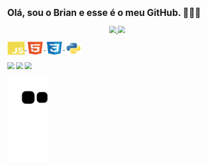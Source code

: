 ## Olá, sou o Brian e esse é o meu GitHub. 🧑🏽‍💻

<div align="center">
  <a href="https://github.com/briangonc">
  <img height="180em" src="https://github-readme-stats.vercel.app/api?username=briangonc&show_icons=true&theme=dark&include_all_commits=true&count_private=true"/>
  <img height="180em" src="https://github-readme-stats.vercel.app/api/top-langs/?username=briangonc&layout=compact&langs_count=7&theme=dark"/>
</div>

<div style="display: inline_block"><br>
  <img align="center" alt="Brian-Js" height="30" width="40" src="https://raw.githubusercontent.com/devicons/devicon/master/icons/javascript/javascript-plain.svg">
  <img align="center" alt="Brian-HTML" height="30" width="40" src="https://raw.githubusercontent.com/devicons/devicon/master/icons/html5/html5-original.svg">
  <img align="center" alt="Brian-CSS" height="30" width="40" src="https://raw.githubusercontent.com/devicons/devicon/master/icons/css3/css3-original.svg">
  <img align="center" alt="Brian-Python" height="30" width="40" src="https://raw.githubusercontent.com/devicons/devicon/master/icons/python/python-original.svg">
  </div> 
<br>

<div> 
    <a href="https://instagram.com/briangonc" target="_blank"><img src="https://img.shields.io/badge/Instagram-E4405F?style=for-the-badge&logo=instagram&logoColor=white" target="_blank"></a>
  <a href = "mailto:souzabrian61@gmail.com"><img src="https://img.shields.io/badge/Gmail-D14836?style=for-the-badge&logo=gmail&logoColor=white" target="_blank"></a>
  <a href="https://www.linkedin.com/in/brian-goncalves-souza/" target="_blank"><img src="https://img.shields.io/badge/LinkedIn-0077B5?style=for-the-badge&logo=linkedin&logoColor=white" target="_blank"></a> 
 
  ![Snake animation](https://github.com/briangonc/briangonc/blob/output/github-contribution-grid-snake.svg)
 
</div>
